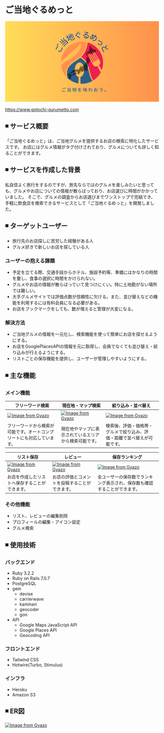 # ご当地ぐるめっと
<img src="app/assets/images/ogp.png">

https://www.gotochi-gurumetto.com

## ◾ サービス概要
「ご当地ぐるめっと」は、ご当地グルメを提供するお店の検索に特化したサービスです。
お店にはグルメ情報がタグ付けされており、グルメについても詳しく知ることができます。

## ◾ サービスを作成した背景
私自信よく旅行をするのですが、旅先ならではのグルメを楽しみたいと思っても、グルメやお店についての情報が散らばっており、お店選びに時間がかかっていました。
そこで、グルメの調査からお店選びまでワンストップで完結でき、手軽に飲食店を検索できるサービスとして「ご当地ぐるめっと」を開発しました。

## ◾ ターゲットユーザー
- 旅行先のお店探しに苦労した経験がある人
- グルメ好きで新しいお店を探している人

### ユーザーの抱える課題
- 予定を立てる際、交通手段からホテル、施設予約等、準備にはかなりの時間を要し、食事の選択に時間をかけられない。
- グルメやお店の情報が散らばっていて見つけにくい。特に土地勘がない場所では難しい。
- 大手グルメサイトでは評価点数が信頼性に欠ける。また、並び替えなどの機能を利用するには有料会員になる必要がある。
- お店をブックマークをしても、数が増えると管理が大変になる。

### 解決方法
- ご当地グルメの情報を一元化し、検索機能を使って簡単にお店を探せるようにする。
- お店をGooglePlacesAPIの情報を元に取得し、会員でなくても並び替え・絞り込みが行えるようにする。
- リストごとの保存機能を提供し、ユーザーが管理しやすいようにする。

## ◾ 主な機能
### メイン機能
|フリーワード検索|現在地・マップ検索|絞り込み・並べ替え|
|--------------|---------------|---------------|
|[![Image from Gyazo](https://i.gyazo.com/83143039dfe6365c98153f790f72f4ac.gif)](https://gyazo.com/83143039dfe6365c98153f790f72f4ac)|[![Image from Gyazo](https://i.gyazo.com/37ca17f229bf86927d448b875c15d148.gif)](https://gyazo.com/37ca17f229bf86927d448b875c15d148)|[![Image from Gyazo](https://i.gyazo.com/3fa9b46226904fcbf819904b3032afdb.gif)](https://gyazo.com/3fa9b46226904fcbf819904b3032afdb)|
|フリーワードから検索が可能です。オートコンプリートにも対応しています。|現在地やマップに表示されているエリアから検索可能です。|検索後、評価・価格帯・グルメで絞り込み、評価・距離で並べ替えが可能です。|

|リスト保存|レビュー|保存ランキング|
|--------|-------|-----------|
|[![Image from Gyazo](https://i.gyazo.com/9615d249e09203851a089177677a23c8.gif)](https://gyazo.com/9615d249e09203851a089177677a23c8)|[![Image from Gyazo](https://i.gyazo.com/ee0e1b8ce4b6fee495c6063ea6bc0d5e.gif)](https://gyazo.com/ee0e1b8ce4b6fee495c6063ea6bc0d5e)|[![Image from Gyazo](https://i.gyazo.com/4adc020d5ac3a836048c41524a88c88e.gif)](https://gyazo.com/4adc020d5ac3a836048c41524a88c88e)|
|お店を作成したリストへ保存することができます。|お店の評価とコメントを投稿することができます。|全ユーザーの保存数でランキング表示され、保存数も確認することができます。|

### その他機能
- リスト、レビューの編集削除
- プロフィールの編集・アイコン設定
- グルメ検索

## ◾ 使用技術
### バックエンド
- Ruby 3.2.2
- Ruby on Rails 7.0.7
- PostgreSQL
- gem
  - devise
  - carrierwave
  - kaminari
  - geocoder
  - gon
- API
  - Google Maps JavaScript API
  - Google Places API
  - Geocoding API

### フロントエンド
- Tailwind CSS
- Hotwire(Turbo, Stimulus)

### インフラ
- Heroku
- Amazon S3

## ◾ ER図
[![Image from Gyazo](https://i.gyazo.com/00b7d5f62e9f22d7753201fe7b3b3f23.png)](https://gyazo.com/00b7d5f62e9f22d7753201fe7b3b3f23)